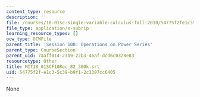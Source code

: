 ```yaml
---
content_type: resource
description: ''
file: /courses/18-01sc-single-variable-calculus-fall-2010/54775f2fe1c35c39b9f12c1387cc6405_MIT18_01SCF10Rec_82_300k.vtt
file_type: application/x-subrip
learning_resource_types: []
ocw_type: OCWFile
parent_title: 'Session 100: Operations on Power Series'
parent_type: CourseSection
parent_uid: 7aaff014-23b9-22b3-46af-dcd6c0328e83
resourcetype: Other
title: MIT18_01SCF10Rec_82_300k.srt
uid: 54775f2f-e1c3-5c39-b9f1-2c1387cc6405
---
```

None

